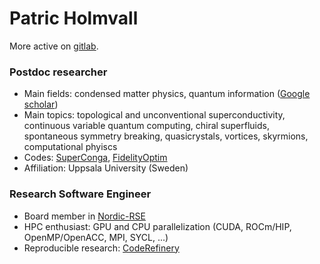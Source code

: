 # Patric Holmvall

More active on [gitlab](https://gitlab.com/Holmvall).

### Postdoc researcher
- Main fields: condensed matter physics, quantum information ([Google scholar](https://scholar.google.se/citations?user=Xheu2wcAAAAJ&hl=en))
- Main topics: topological and unconventional superconductivity, continuous variable quantum computing, chiral superfluids, spontaneous symmetry breaking, quasicrystals, vortices, skyrmions, computational phyiscs
- Codes: [SuperConga](https://gitlab.com/superconga/superconga), [FidelityOptim](https://journals.aps.org/prxquantum/abstract/10.1103/PRXQuantum.2.010327)
- Affiliation: Uppsala University (Sweden)

### Research Software Engineer
- Board member in [Nordic-RSE](https://nordic-rse.org/)
- HPC enthusiast: GPU and CPU parallelization (CUDA, ROCm/HIP, OpenMP/OpenACC, MPI, SYCL, ...)
-  Reproducible research: [CodeRefinery](https://coderefinery.org/)
